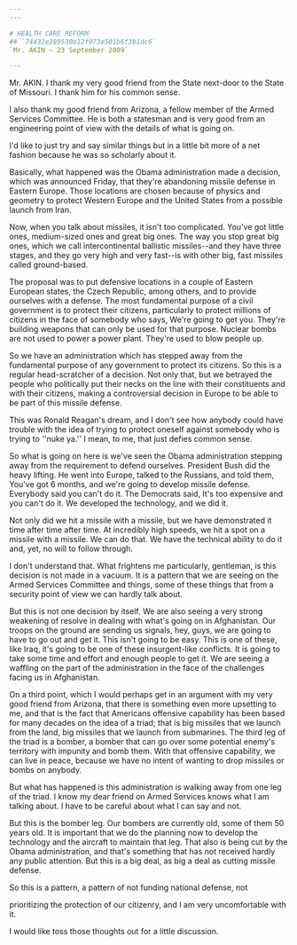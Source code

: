 ```yaml
---
---

# HEALTH CARE REFORM
## `74432e289530b12f973e501b6f3b1dc6`
`Mr. AKIN — 23 September 2009`

---
```



Mr. AKIN. I thank my very good friend from the State next-door to the 
State of Missouri. I thank him for his common sense.

I also thank my good friend from Arizona, a fellow member of the 
Armed Services Committee. He is both a statesman and is very good from 
an engineering point of view with the details of what is going on.

I'd like to just try and say similar things but in a little bit more 
of a net fashion because he was so scholarly about it.

Basically, what happened was the Obama administration made a 
decision, which was announced Friday, that they're abandoning missile 
defense in Eastern Europe. Those locations are chosen because 
of physics and geometry to protect Western Europe and the United States 
from a possible launch from Iran.


Now, when you talk about missiles, it isn't too complicated. You've 
got little ones, medium-sized ones and great big ones. The way you stop 
great big ones, which we call intercontinental ballistic missiles--and 
they have three stages, and they go very high and very fast--is with 
other big, fast missiles called ground-based.

The proposal was to put defensive locations in a couple of Eastern 
European states, the Czech Republic, among others, and to provide 
ourselves with a defense. The most fundamental purpose of a civil 
government is to protect their citizens, particularly to protect 
millions of citizens in the face of somebody who says, We're going to 
get you. They're building weapons that can only be used for that 
purpose. Nuclear bombs are not used to power a power plant. They're 
used to blow people up.

So we have an administration which has stepped away from the 
fundamental purpose of any government to protect its citizens. So this 
is a regular head-scratcher of a decision. Not only that, but we 
betrayed the people who politically put their necks on the line with 
their constituents and with their citizens, making a controversial 
decision in Europe to be able to be part of this missile defense.

This was Ronald Reagan's dream, and I don't see how anybody could 
have trouble with the idea of trying to protect oneself against 
somebody who is trying to ''nuke ya.'' I mean, to me, that just defies 
common sense.

So what is going on here is we've seen the Obama administration 
stepping away from the requirement to defend ourselves. President Bush 
did the heavy lifting. He went into Europe, talked to the Russians, and 
told them, You've got 6 months, and we're going to develop missile 
defense. Everybody said you can't do it. The Democrats said, It's too 
expensive and you can't do it. We developed the technology, and we did 
it.

Not only did we hit a missile with a missile, but we have 
demonstrated it time after time after time. At incredibly high speeds, 
we hit a spot on a missile with a missile. We can do that. We have the 
technical ability to do it and, yet, no will to follow through.



I don't understand that. What frightens me particularly, gentleman, 
is this decision is not made in a vacuum. It is a pattern that we are 
seeing on the Armed Services Committee and things, some of these things 
that from a security point of view we can hardly talk about.

But this is not one decision by itself. We are also seeing a very 
strong weakening of resolve in dealing with what's going on in 
Afghanistan. Our troops on the ground are sending us signals, hey, 
guys, we are going to have to go out and get it. This isn't going to be 
easy. This is one of these, like Iraq, it's going to be one of these 
insurgent-like conflicts. It is going to take some time and effort and 
enough people to get it. We are seeing a waffling on the part of the 
administration in the face of the challenges facing us in Afghanistan.

On a third point, which I would perhaps get in an argument with my 
very good friend from Arizona, that there is something even more 
upsetting to me, and that is the fact that Americans offensive 
capability has been based for many decades on the idea of a triad; that 
is big missiles that we launch from the land, big missiles that we 
launch from submarines. The third leg of the triad is a bomber, a 
bomber that can go over some potential enemy's territory with impunity 
and bomb them. With that offensive capability, we can live in peace, 
because we have no intent of wanting to drop missiles or bombs on 
anybody.

But what has happened is this administration is walking away from one 
leg of the triad. I know my dear friend on Armed Services knows what I 
am talking about. I have to be careful about what I can say and not.

But this is the bomber leg. Our bombers are currently old, some of 
them 50 years old. It is important that we do the planning now to 
develop the technology and the aircraft to maintain that leg. That also 
is being cut by the Obama administration, and that's something that has 
not received hardly any public attention. But this is a big deal, as 
big a deal as cutting missile defense.

So this is a pattern, a pattern of not funding national defense, not


prioritizing the protection of our citizenry, and I am very 
uncomfortable with it.

I would like toss those thoughts out for a little discussion.